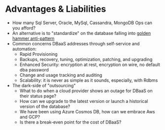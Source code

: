 # Advantages & Liabilities

* How many Sql Server, Oracle, MySql, Cassandra, MongoDB Ops can you afford?
* An alternative is to "standardize" on the database falling into [golden hammer anti-pattern](https://deviq.com/golden-hammer/)
* Common concerns DBaaS addresses through self-service and automation:
  * Rapid Provisioning
  * Backups, recovery, tuning, optimization, patching, and upgrading
  * Enhanced Security: encryption at rest, encryption on wire, no default dba password
  * Change and usage tracking and auditing
  * Scalability: it is never as simple as it sounds, especially, with Rdbms
* The dark-side of "outsourcing"
  * What to do when a cloud provider shows an outage for DBaaS on their status page?
  * How can we upgrade to the latest version or launch a historical version of the database?
  * We have been using Azure Cosmos DB, how can we embrace Aws and GCP?
  * Is there a break-even point for the cost of DBaaS? 



